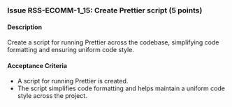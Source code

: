 ### Issue RSS-ECOMM-1_15: Create Prettier script (5 points)

#### Description

Create a script for running Prettier across the codebase, simplifying code formatting and ensuring uniform code style.

#### Acceptance Criteria

- A script for running Prettier is created.
- The script simplifies code formatting and helps maintain a uniform code style across the project.
